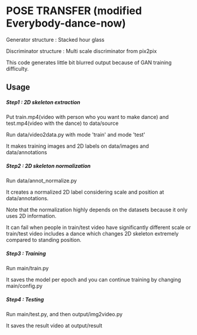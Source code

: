 POSE TRANSFER (modified Everybody-dance-now)
======
Generator structure : Stacked hour glass

Discriminator structure : Multi scale discriminator from pix2pix

This code generates little bit blurred output because of GAN training difficulty. 

## Usage

##### Step1 : 2D skeleton extraction
Put train.mp4(video with person who you want to make dance) and test.mp4(video with the dance) to data/source

Run data/video2data.py with mode 'train' and mode 'test'

It makes training images and 2D labels on data/images and data/annotations

##### Step2 : 2D skeleton normalization

Run data/annot_normalize.py

It creates a normalized 2D label considering scale and position at data/annotations. 

Note that the normalization highly depends on the datasets because it only uses 2D information.

It can fail when people in train/test video have significantly different scale or train/test video includes a dance which changes 2D skeleton extremely compared to standing position.

##### Step3 : Training

Run main/train.py

It saves the model per epoch and you can continue training by changing main/config.py 

##### Step4 : Testing

Run main/test.py, and then output/img2video.py

It saves the result video at output/result

      

 



 